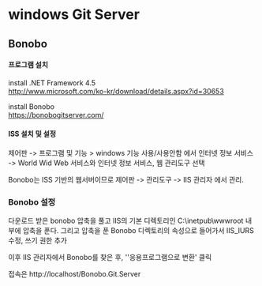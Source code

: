 # windows Git Server
## Bonobo
#### 프로그램 설치

install .NET Framework 4.5  
http://www.microsoft.com/ko-kr/download/details.aspx?id=30653

install Bonobo  
https://bonobogitserver.com/

#### ISS 설치 및 설정

제어판 -> 프로그램 및 기능 > windows 기능 사용/사용안함 에서
인터넷 정보 서비스 -> World Wid Web 서비스와 인터넷 정보 서비스, 웹 관리도구 선택

Bonobo는 ISS 기반의 웹서버이므로 제어판 -> 관리도구 -> IIS 관리자 에서 관리.

### Bonobo 설정

다운로드 받은 bonobo 압축을 풀고 IIS의 기본 디렉토리인 C:\inetpub\wwwroot 내부에 압축을 푼다. 그리고 압축을 푼 Bonobo 디렉토리의 속성으로 들어가서 IIS_IURS 수정, 쓰기 권한 추가  

이후 IIS 관리자에서 Bonobo를 찾은 후, ''응용프로그램으로 변환' 클릭  

접속은 http://localhost/Bonobo.Git.Server
